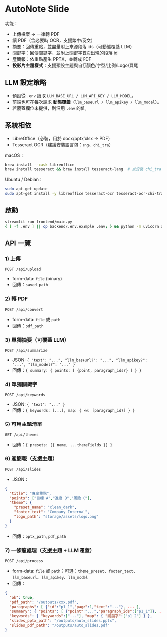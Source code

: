 # AutoNote Slide

功能：
- 上傳檔案 → 一律轉 PDF
- 讀 PDF（含必要時 OCR，支援繁中/英文）
- 摘要：回傳重點，並盡量附上來源段落 ids（可動態覆蓋 LLM）
- 關鍵字：回傳關鍵字，並附上關鍵字首次出現的段落 id
- 產簡報：依重點產生 PPTX，並轉成 PDF
- **投影片主題樣式**：支援預設主題與自訂顏色/字型/比例/Logo/頁尾

## LLM 設定策略
- 預設從 `.env` 讀取 `LLM_BASE_URL / LLM_API_KEY / LLM_MODEL`。
- 前端也可在每次請求 **動態覆蓋**（`llm_baseurl / llm_apikey / llm_model`）。
- 若覆蓋欄位未提供，則沿用 `.env` 的值。

## 系統相依
- LibreOffice（必裝，用於 docx/pptx/xlsx → PDF）
- Tesseract OCR（建議安裝語言包：`eng`、`chi_tra`）

macOS：
```bash
brew install --cask libreoffice
brew install tesseract && brew install tesseract-lang  # 或安裝 chi_tra 語言包
```

Ubuntu / Debian：
```bash
sudo apt-get update
sudo apt-get install -y libreoffice tesseract-ocr tesseract-ocr-chi-tra
```


## 啟動
```bash
streamlit run frontend/main.py  
{ [ -f .env ] || cp backend/.env.example .env; } && python -m uvicorn app:app --app-dir backend --host 0.0.0.0 --port 8000 --reload 
```

## API 一覽

### 1) 上傳
`POST /api/upload`
- form-data: `file` (binary)
- 回傳：`saved_path`

### 2) 轉 PDF
`POST /api/convert`
- form-data: `file` 或 `path`
- 回傳：`pdf_path`

### 3) 單獨摘要（可覆蓋 LLM）
`POST /api/summarize`
- JSON: `{ "text": "...", "llm_baseurl?": "...", "llm_apikey?": "...", "llm_model?": "..." }`
- 回傳：`{ summary: { points: [ {point, paragraph_ids?} ] } }`

### 4) 單獨關鍵字
`POST /api/keywords`
- JSON: `{ "text": "..." }`
- 回傳：`{ keywords: [...], map: { kw: [paragraph_id?] } }`

### 5) 可用主題清單
`GET /api/themes`
- 回傳：`{ presets: [{ name, ...themeFields }] }`

### 6) 產簡報（支援主題）
`POST /api/slides`
- JSON：
```json
{
  "title": "專案重點",
  "points": ["目標 A","進度 B","風險 C"],
  "theme": {
    "preset_name": "clean_dark",
    "footer_text": "Company Internal",
    "logo_path": "storage/assets/logo.png"
  }
}
```
- 回傳：`pptx_path`, `pdf_path`

### 7) 一條龍處理（支援主題 + LLM 覆蓋）
`POST /api/process`
- form-data: `file` 或 `path`；可選：`theme_preset`、`footer_text`、`llm_baseurl`、`llm_apikey`、`llm_model`
- 回傳：
```json
{
  "ok": true,
  "pdf_path": "/outputs/xxx.pdf",
  "paragraphs": [ {"id":"p1_1","page":1,"text":"..."}, ... ],
  "summary": { "points": [ {"point":"...","paragraph_ids":["p1_1"]}, ... ] },
  "keywords": { "keywords":["..."], "map": { "關鍵字":["p1_2"] } },
  "slides_pptx_path": "/outputs/auto_slides.pptx",
  "slides_pdf_path": "/outputs/auto_slides.pdf"
}
```
